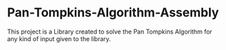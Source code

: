 # Pan-Tompkins-Algorithm-Assembly

This project is a Library created to solve the Pan Tompkins Algorithm for any kind of input given to the library.

